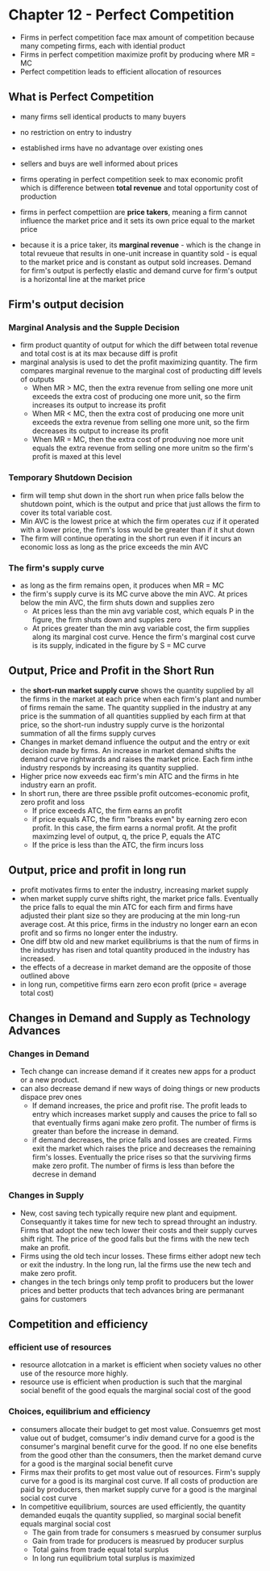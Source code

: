 # Chapter 12 - Perfect Competition

- Firms in perfect competition face max amount of competition because many competing firms, each with idential product
- Firms in perfect competition maximize profit by producing where MR = MC
- Perfect competition leads to efficient allocation of resources

## What is Perfect Competition
- many firms sell identical products to many buyers
- no restriction on entry to industry
- established irms have no advantage over existing ones
- sellers and buys are well informed about prices

- firms operating in perfect competition seek to max economic profit which is difference between __total revenue__ and total opportunity cost of production
- firms in perfect compettiion are __price takers__, meaning a firm cannot influence the market price and it sets its own price equal to the market price
- because it is a price taker, its __marginal revenue__ - which is the change in total revueue that results in one-unit increase in quantity sold - is equal to the market price and is constant as output sold increases. Demand for firm's output is perfectly elastic and demand curve for firm's output is a horizontal line at the market price

## Firm's output decision

### Marginal Analysis and the Supple Decision
- firm product quantity of output for which the diff between total revenue and total cost is at its max because diff is profit
- marginal analysis is used to det the profit maximizing quantity. The firm compares marginal revenue to the marginal cost of producting diff levels of outputs
	- When MR > MC, then the extra revenue from selling one more unit exceeds the extra cost of producing one more unit, so the firm increases its output to increase its profit
	- When MR < MC, then the extra cost of producing one more unit exceeds the extra revenue from selling one more unit, so the firm decreases its output to increase its profit
	- When MR = MC, then the extra cost of produving noe more unit equals the  extra revenue from selling one more unitm so the firm's profit is maxed at this level

### Temporary Shutdown Decision
- firm will temp shut down in the short run when price falls below the shutdown point, which is the output and price that just allows the firm to cover its total variable cost.
- Min AVC is the lowest price at which the firm operates cuz if it operated with a lower price, the firm's loss would be greater than if it shut down
- The firm will continue operating in the short run even if it incurs an economic loss as long as the price exceeds the min AVC

### The firm's supply curve
- as long as the firm remains open, it produces when MR = MC
- the firm's supply curve is its MC curve above the min AVC. At prices below the min AVC, the firm shuts down and supplies zero
	- At prices less than the min avg variable cost, which equals P in the figure, the firm shuts down and supples zero
	- At prices greater than the min avg variable cost, the firm supplies along its marginal cost curve. Hence the firm's marginal cost curve is its supply, indicated in the figure by S = MC curve

## Output, Price and Profit in the Short Run
- the __short-run market supply curve__ shows the quantity supplied by all the firms in the market at each price when each firm's plant and number of firms remain the same. The quantity supplied in the industry at any price is the summation of all quantities supplied by each firm at that price, so the short-run industry supply curve is the horizontal summation of all the firms supply curves
- Changes in market demand influence the output and the entry or exit decision made by firms. An increase in market demand shifts the demand curve rightwards and raises the market price. Each firm inthe industry responds by increasing its quantity supplied.
- Higher price now exveeds eac firm's min ATC and the firms in hte industry earn an profit.
- In short run, there are three pssible profit outcomes-economic profit, zero profit and loss
	- If price exceeds ATC, the firm earns an profit
	- if price equals ATC, the firm "breaks even" by earning zero econ profit. In this case, the firm earns a normal profit. At the profit maximzing level of output, q, the price P, equals the ATC
	- If the price is less than the ATC, the firm incurs loss

## Output, price and profit in long run
- profit motivates firms to enter the industry, increasing market supply
- when market supply curve shifts right, the market price falls. Eventually the price falls to equal the min ATC for each firm and firms have adjusted their plant size so they are producing at the min long-run average cost. At this price, firms in the industry no longer earn an econ profit and so firms no longer enter the industry.
- One diff btw old and new market equilibriums is that the num of firms in the industry has risen and total quantity produced in the industry has increased.
- the effects of a decrease in market demand are the opposite of those outlined above
- in long run, competitive firms earn zero econ profit (price = average total cost)


## Changes in Demand and Supply as Technology Advances

### Changes in Demand
- Tech change can increase demand if it creates new apps for a product or a new product.
- can also decrease demand if new ways of doing things or new products dispace prev ones
	- If demand increases, the price and profit rise. The profit leads to entry which increases market supply and causes the price to fall so that eventually firms agani make zero profit. The number of firms is greater than before the increase in demand.
	- if demand decreases, the price falls and losses are created. Firms exit the market which raises the price and decreases the remaining firm's losses. Eventually the price rises so that the surviving firms make zero profit. The number of firms is less than before the decrese in demand
### Changes in Supply
- New, cost saving tech typically require new plant and equipment. Consequantly it takes time for new tech to spread throught an industry. Firms that adopt the new tech lower their costs and their supply curves shift right. The price of the good falls but the firms with the new tech make an profit.
- Firms using the old tech incur losses. These firms either adopt new tech or exit the industry. In the long run, lal the firms use the new tech and make zero profit.
- changes in the tech brings only temp profit to producers but the lower prices and better products that tech advances bring are permanant gains for customers

## Competition and efficiency

### efficient use of resources
- resource allotcation in a market is efficient when society values no other use of the resource more highly.
- resource use is efficient when production is such that the marginal social benefit of the good equals the marginal social cost of the good

### Choices, equilibrium and efficiency
- consumers allocate their budget to get most value. Consuemrs get most value out of budget, comsumer's indiv demand curve for a good is the consumer's marginal benefit curve for the good. If no one else benefits from the good other than the consumers, then the market demand curve for a good is the marginal social benefit curve
- Firms max their profits to get most value out of resources. Firm's supply curve for a good is its marginal cost curve. If all costs of production are paid by producers, then market supply curve for a good is the marginal social cost curve
- In competitive equilibrium, sources are used efficiently, the quantity demanded euqals the quantity supplied, so marginal social benefit equals marginal social cost
	- The gain from trade for consumers s measrued by consumer surplus
	- Gain from trade for producers is measrued by producer surplus
	- Total gains from trade equal total surplus
	- In long run equilibrium total surplus is maximized
